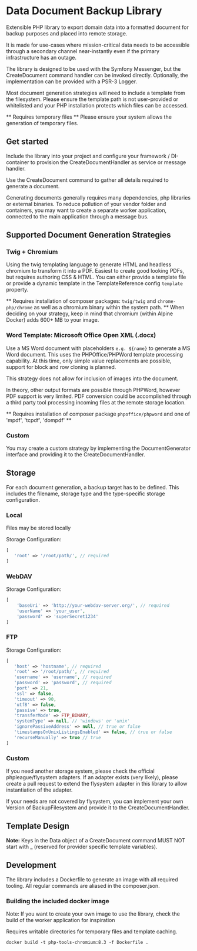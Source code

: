 # Data Document Backup Library

Extensible PHP library to export domain data into a formatted document for backup purposes and placed into remote storage.

It is made for use-cases where mission-critical data needs to be accessible through a secondary channel near-instantly even if the primary infrastructure has an outage.

The library is designed to be used with the Symfony Messenger, but the CreateDocument command handler can be invoked directly. Optionally, the implementation can be provided with a PSR-3 Logger.

Most document generation strategies will need to include a template from the filesystem. Please ensure the template path is not user-provided or whitelisted and your PHP installation protects which files can be accessed.

** Requires temporary files ** Please ensure your system allows the generation of temporary files.

## Get started

Include the library into your project and configure your framework / DI-container to provision the CreateDocumentHandler as service or message handler.

Use the CreateDocument command to gather all details required to generate a document.

Generating documents generally requires many dependencies, php libraries or external binaries. To reduce pollution of your vendor folder and containers, you may want to create a separate worker application, connected to the main application through a message bus.

## Supported Document Generation Strategies

### Twig + Chromium
Using the twig templating language to generate HTML and headless chromium to transform it into a PDF. Easiest to create good looking PDFs, but requires authoring CSS & HTML.
You can either provide a template file or provide a dynamic template in the TemplateReference config `template` property.

** Requires installation of composer packages: `twig/twig` and `chrome-php/chrome` as well as a chromium binary within the system path. **
When deciding on your strategy, keep in mind that chromium (within Alpine Docker) adds 600+ MB to your image.

### Word Template: Microsoft Office Open XML (.docx)
Use a MS Word document with placeholders `e.g. ${name}` to generate a MS Word document. This uses the PHPOffice/PHPWord template processing capability. At this time, only simple value replacements are possible, support for block and row cloning is planned.

This strategy does not allow for inclusion of images into the document.

In theory, other output formats are possible through PHPWord, however PDF support is very limited. PDF conversion could be accomplished through a third party tool processing incoming files at the remote storage location.

** Requires installation of composer package `phpoffice/phpword` and one of 'mpdf',  'tcpdf', 'dompdf' **

### Custom
You may create a custom strategy by implementing the DocumentGenerator interface and providing it to the CreateDocumentHandler.

## Storage
For each document generation, a backup target has to be defined. This includes the filename, storage type and the type-specific storage configuration.

### Local
Files may be stored locally

Storage Configuration:
````php
[
   'root' => '/root/path/', // required
]
````
### WebDAV
Storage Configuration:
````php
[
    'baseUri' => 'http://your-webdav-server.org/', // required
    'userName' => 'your_user',
    'password' => 'superSecret1234'
]
````
### FTP

Storage Configuration:
````php
[
   'host' => 'hostname', // required
   'root' => '/root/path/', // required
   'username' => 'username', // required
   'password' => 'password', // required
   'port' => 21,
   'ssl' => false,
   'timeout' => 90,
   'utf8' => false,
   'passive' => true,
   'transferMode' => FTP_BINARY,
   'systemType' => null, // 'windows' or 'unix'
   'ignorePassiveAddress' => null, // true or false
   'timestampsOnUnixListingsEnabled' => false, // true or false
   'recurseManually' => true // true
]
````

### Custom
If you need another storage system, please check the official phpleague/flysystem adapters. If an adapter exists (very likely), please create a pull request to extend the flysystem adapter in this library to allow instantiation of the adapter.

If your needs are not covered by flysystem, you can implement your own Version of BackupFilesystem and provide it to the CreateDocumentHandler.


## Template Design

**Note:** Keys in the Data object of a CreateDocument command MUST NOT start with _ (reserved for provider specific template variables).

## Development

The library includes a Dockerfile to generate an image with all required tooling. All regular commands are aliased in the composer.json.

### Building the included docker image

Note: If you want to create your own image to use the library, check the build of the worker application for inspiration

Requires writable directories for temporary files and template caching.

````docker build -t php-tools-chromium:8.3 -f Dockerfile .````
